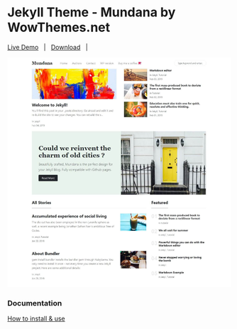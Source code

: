 # Jekyll Theme - Mundana by WowThemes.net

[Live Demo](https://wowthemesnet.github.io/mundana-theme-jekyll/) &nbsp; | &nbsp; 
[Download](https://github.com/wowthemesnet/mundana-theme-jekyll/archive/master.zip) &nbsp; | &nbsp; 

![mundana jekyll theme screenshot](assets/images/screenshot.jpg)

### Documentation

[How to install & use](https://bootstrapstarter.com/bootstrap-templates/mundana-theme-jekyll/)

